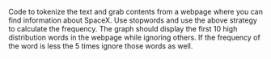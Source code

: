 Code to tokenize the text and grab contents from a webpage where you can find information about SpaceX. Use stopwords and use the above strategy to calculate the frequency. The graph should display the first 10 high distribution words in the webpage while ignoring others. If the frequency of the word is less the 5 times ignore those words as well. 

